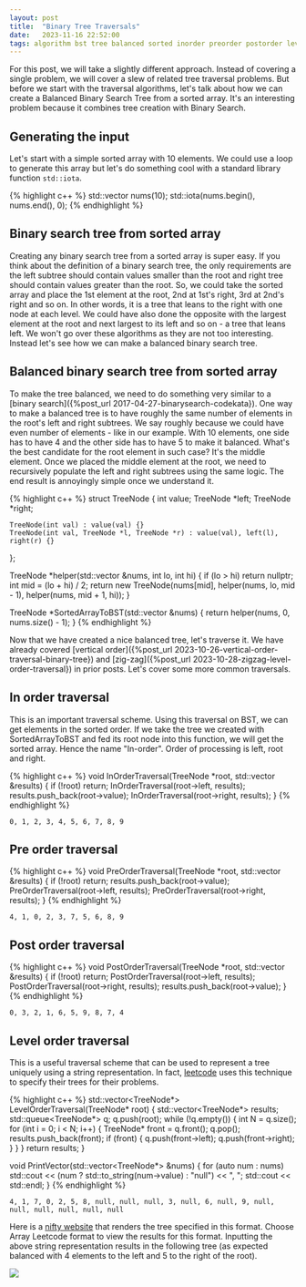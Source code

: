 ```yaml
---
layout: post
title:  "Binary Tree Traversals"
date:   2023-11-16 22:52:00
tags: algorithm bst tree balanced sorted inorder preorder postorder levelorder
---
```


For this post, we will take a slightly different approach. Instead of covering a single problem, we will cover a slew of related tree traversal problems. But before we start with the traversal algorithms, let's talk about how we can create a Balanced Binary Search Tree from a sorted array. It's an interesting problem because it combines tree creation with Binary Search.

## Generating the input
Let's start with a simple sorted array with 10 elements. We could use a loop to generate this array but let's do something cool with a standard library function `std::iota`. 

{% highlight c++ %}
std::vector<int> nums(10);
std::iota(nums.begin(), nums.end(), 0);
{% endhighlight %}

## Binary search tree from sorted array
Creating any binary search tree from a sorted array is super easy. If you think about the definition of a binary search tree, the only requirements are the left subtree should contain values smaller than the root and right tree should contain 
values greater than the root. So, we could take the sorted array and place the 1st element at the root, 2nd at 1st's right, 3rd at 2nd's right and so on. 
In other words, it is a tree that leans to the right with one node at each level. We could have also done the opposite with the largest element at the root and next largest to its left and so on - a tree that leans left. We won't go over these algorithms as 
they are not too interesting. Instead let's see how we can make a balanced binary search tree. 

## Balanced binary search tree from sorted array
To make the tree balanced, we need to do something very similar to a [binary search]({%post_url 2017-04-27-binarysearch-codekata}). One way to make a balanced tree is to have roughly the same number of elements in the root's left and right subtrees. We say roughly because
we could have even number of elements - like in our example. With 10 elements, one side has to have 4 and the other side has to have 5 to make it balanced. What's the best candidate for the root element in such case? It's the middle element.
Once we placed the middle element at the root, we need to recursively populate the left and right subtrees using the same logic. The end result is annoyingly simple once we understand it. 

{% highlight c++ %}
struct TreeNode {
    int value;
    TreeNode *left;
    TreeNode *right;

    TreeNode(int val) : value(val) {}
    TreeNode(int val, TreeNode *l, TreeNode *r) : value(val), left(l), right(r) {}
};

TreeNode *helper(std::vector<int> &nums, int lo, int hi) {
    if (lo > hi) return nullptr;
    int mid = (lo + hi) / 2;
    return new TreeNode(nums[mid], helper(nums, lo, mid - 1), helper(nums, mid + 1, hi));
}

TreeNode *SortedArrayToBST(std::vector<int> &nums) {
    return helper(nums, 0, nums.size() - 1);
}
{% endhighlight %}

Now that we have created a nice balanced tree, let's traverse it. We have already covered [vertical order]({%post_url 2023-10-26-vertical-order-traversal-binary-tree}) and [zig-zag]({%post_url 2023-10-28-zigzag-level-order-traversal}) in prior posts. Let's cover some more common traversals. 

## In order traversal
This is an important traversal scheme. Using this traversal on  BST, we can get elements in the sorted order. If we take the tree we created with SortedArrayToBST and fed its root node into this function, we will get the sorted array. Hence the name "In-order". Order of processing is left, root and right. 

{% highlight c++ %}
void InOrderTraversal(TreeNode *root, std::vector<int> &results) {
    if (!root) return;
    InOrderTraversal(root->left, results);
    results.push_back(root->value);
    InOrderTraversal(root->right, results);
}
{% endhighlight %}

```
0, 1, 2, 3, 4, 5, 6, 7, 8, 9
```

## Pre order traversal

{% highlight c++ %}
void PreOrderTraversal(TreeNode *root, std::vector<int> &results) {
    if (!root) return;
    results.push_back(root->value);
    PreOrderTraversal(root->left, results);
    PreOrderTraversal(root->right, results);
}
{% endhighlight %}

```
4, 1, 0, 2, 3, 7, 5, 6, 8, 9 
```

## Post order traversal

{% highlight c++ %}
void PostOrderTraversal(TreeNode *root, std::vector<int> &results) {
    if (!root) return;
    PostOrderTraversal(root->left, results);
    PostOrderTraversal(root->right, results);
    results.push_back(root->value);
}
{% endhighlight %}

```
0, 3, 2, 1, 6, 5, 9, 8, 7, 4
```

## Level order traversal

This is a useful traversal scheme that can be used to represent a tree uniquely using a string representation. In fact, [leetcode](https://support.leetcode.com/hc/en-us/articles/360011883654-What-does-1-null-2-3-mean-in-binary-tree-representation-) uses this 
technique to specify their trees for their problems.

{% highlight c++ %}
std::vector<TreeNode*> LevelOrderTraversal(TreeNode* root) {
    std::vector<TreeNode*> results;
    std::queue<TreeNode*> q;
    q.push(root);
    while (!q.empty()) {
        int N = q.size();
        for (int i = 0; i < N; i++) {
            TreeNode* front = q.front();
            q.pop();
            results.push_back(front);
            if (front) {
                q.push(front->left);
                q.push(front->right);
            }
        }
    }
    return results;
}

void PrintVector(std::vector<TreeNode*> &nums) {
    for (auto num : nums) std::cout << (num ? std::to_string(num->value) : "null") << ", ";
    std::cout << std::endl;
}
{% endhighlight %}

```
4, 1, 7, 0, 2, 5, 8, null, null, null, 3, null, 6, null, 9, null, null, null, null, null, null
```

Here is a [nifty website](https://graph-visualizer-with-ts.netlify.app/) that renders the tree specified in this format. Choose Array Leetcode format to 
view the results for this format. Inputting the above string representation results in the following tree (as expected balanced with 4 elements to the left and 5 to the right of the root).

![](2023-11-08-08-17-27.png)
